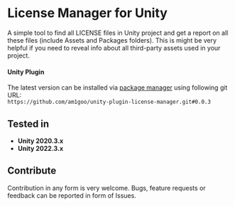 # License Manager for Unity
A simple tool to find all LICENSE files in Unity project and get a report on all these files (include Assets and Packages folders).
This is might be very helpful if you need to reveal info about all third-party assets used in your project.

#### Unity Plugin
The latest version can be installed via [package manager](https://docs.unity3d.com/Manual/upm-ui-giturl.html) using following git URL: \
`https://github.com/am1goo/unity-plugin-license-manager.git#0.0.3`

## Tested in
- **Unity 2020.3.x**
- **Unity 2022.3.x**

## Contribute
Contribution in any form is very welcome. Bugs, feature requests or feedback can be reported in form of Issues.
